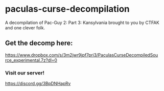 # paculas-curse-decompilation
A decompilation of Pac-Guy 2: Part 3: Kansylvania brought to you by CTFAK and one clever folk.
## Get the decomp here:
https://www.dropbox.com/s/3m2jwr9jpf7pri3/PaculasCurseDecompiledSource_experimental.7z?dl=0
### Visit our server!
https://discord.gg/3BpDNHapRv
